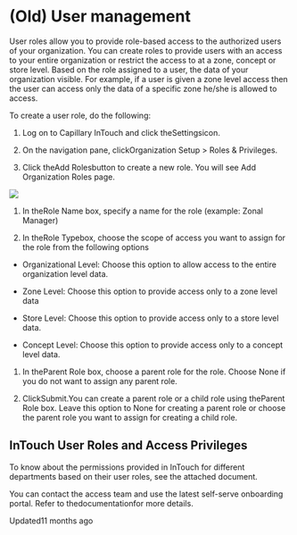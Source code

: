 # (Old) User management

User roles allow you to provide role-based access to the authorized users of your organization. You can create roles to provide users with an access to your entire organization or restrict the access to at a zone, concept or store level. Based on the role assigned to a user, the data of your organization visible. For example, if a user is given a zone level access then the user can access only the data of a specific zone he/she is allowed to access.

To create a user role, do the following:

1. Log on to Capillary InTouch and click theSettingsicon.

2. On the navigation pane, clickOrganization Setup > Roles & Privileges.

3. Click theAdd Rolesbutton to create a new role. You will see Add Organization Roles page.

![](https://files.readme.io/0ba2d1c-Organization_Role_1.png)

1. In theRole Name box, specify a name for the role (example: Zonal Manager)

2. In theRole Typebox, choose the scope of  access you want to assign for the role from the following options

- Organizational Level: Choose this option to allow access to the entire organization level data.

- Zone Level: Choose this option to provide access only to a zone level data

- Store Level: Choose this option to provide access only to a store level data.

- Concept Level: Choose this option to provide access only to a concept level data.

1. In theParent Role box, choose a parent role for the role. Choose None if you do not want to assign any parent role.

2. ClickSubmit.You can create a parent role or a child role using theParent Role box. Leave this option to None for creating a parent role or choose the parent role you want to assign for creating a child role.

## InTouch User Roles and Access Privileges

To know about the permissions provided in InTouch for different departments based on their user roles, see the attached document.

You can contact the access team and use the latest self-serve onboarding portal. Refer to thedocumentationfor more details.

Updated11 months ago